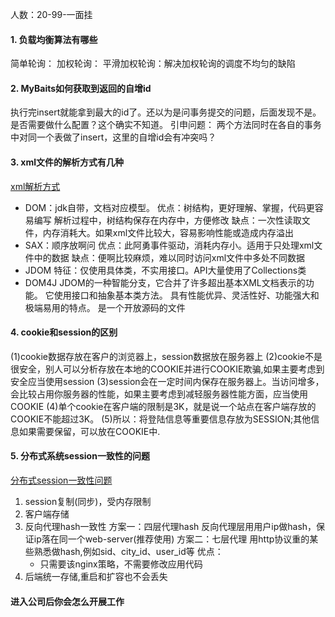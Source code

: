 人数：20-99-一面挂
#### 1. 负载均衡算法有哪些
简单轮询：
加权轮询：
平滑加权轮询：解决加权轮询的调度不均匀的缺陷

#### 2. MyBaits如何获取到返回的自增id
执行完insert就能拿到最大的id了。还以为是问事务提交的问题，后面发现不是。
是否需要做什么配置？这个确实不知道。
引申问题： 两个方法同时在各自的事务中对同一个表做了insert，这里的自增id会有冲突吗？

#### 3. xml文件的解析方式有几种
[xml解析方式](https://zhuanlan.zhihu.com/p/191476342)
- DOM：jdk自带，文档对应模型。
    优点：树结构，更好理解、掌握，代码更容易编写
         解析过程中，树结构保存在内存中，方便修改
    缺点：一次性读取文件，内存消耗大。如果xml文件比较大，容易影响性能或造成内存溢出
- SAX：顺序放啊问
    优点：此阿勇事件驱动，消耗内存小。适用于只处理xml文件中的数据
    缺点：便啊比较麻烦，难以同时访问xml文件中多处不同数据
- JDOM
    特征：仅使用具体类，不实用接口。API大量使用了Collections类
- DOM4J
    JDOM的一种智能分支，它合并了许多超出基本XML文档表示的功能。
    它使用接口和抽象基本类方法。
    具有性能优异、灵活性好、功能强大和极端易用的特点。
    是一个开放源码的文件

#### 4. cookie和session的区别
(1)cookie数据存放在客户的浏览器上，session数据放在服务器上
(2)cookie不是很安全，别人可以分析存放在本地的COOKIE并进行COOKIE欺骗,如果主要考虑到安全应当使用session
(3)session会在一定时间内保存在服务器上。当访问增多，会比较占用你服务器的性能，如果主要考虑到减轻服务器性能方面，应当使用COOKIE
(4)单个cookie在客户端的限制是3K，就是说一个站点在客户端存放的COOKIE不能超过3K。
(5)所以：将登陆信息等重要信息存放为SESSION;其他信息如果需要保留，可以放在COOKIE中.

#### 5. 分布式系统session一致性的问题
[分布式session一致性问题](https://www.cnblogs.com/study-everyday/p/7853145.html)
1. session复制(同步)，受内存限制
2. 客户端存储
3. 反向代理hash一致性
方案一：四层代理hash
    反向代理层用用户ip做hash，保证ip落在同一个web-server(推荐使用)
方案二：七层代理
    用http协议重的某些熟悉做hash,例如sid、city_id、user_id等
    优点： 
    - 只需要该nginx策略，不需要修改应用代码
4. 后端统一存储,重启和扩容也不会丢失

####  进入公司后你会怎么开展工作

